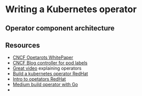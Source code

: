 # Writing a Kubernetes operator

## Operator component architecture

## Resources

- [CNCF Opetarots WhitePaper](https://github.com/cncf/tag-app-delivery/blob/master/operator-wg/whitepaper/Operator-WhitePaper_v1-0.md#)
- [CNCF Blog controller for pod labels](https://kubernetes.io/blog/2021/06/21/writing-a-controller-for-pod-labels/)
- [Great video](https://www.youtube.com/watch?v=08O9eLJGQRM&ab_channel=CloudNativeSkunkworks) explaining operators
- [Build a kubernetes operator RedHat](https://developers.redhat.com/articles/2021/09/07/build-kubernetes-operator-six-steps?sc_cid=7013a000002pkdsAAA#)
- [Intro to opetators RedHat](https://developers.redhat.com/articles/2021/06/11/kubernetes-operators-101-part-1-overview-and-key-features#operators_extend_kubernetes_to_automate_tasks)
- [Medium build operator with Go](https://betterprogramming.pub/building-a-highly-available-kubernetes-operator-using-golang-fe4a44c395c2)
-
